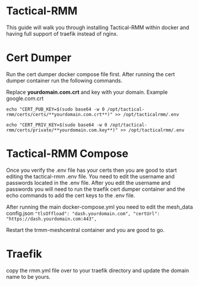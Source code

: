 # Tactical-RMM
This guide will walk you through installing Tactical-RMM within docker and having full support of traefik instead of nginx.

# Cert Dumper
Run the cert dumper docker compose file first.
After running the cert dumper container run the following commands.

Replace **yourdomain.com.crt** and key with your domain. Example google.com.crt

`echo "CERT_PUB_KEY=$(sudo base64 -w 0 /opt/tactical-rmm/certs/certs/**yourdomain.com.crt**)" >> /opt/tacticalrmm/.env`

`echo "CERT_PRIV_KEY=$(sudo base64 -w 0 /opt/tactical-rmm/certs/private/**yourdomain.com.key**)" >> /opt/tacticalrmm/.env`

# Tactical-RMM Compose
Once you verify the .env file has your certs then you are good to start editing the tactical-rmm .env file.
You need to edit the username and passwords located in the .env file.
After you edit the username and passwords you will need to run the traefik cert dumper container and the echo commands to add the cert keys to the .env file.

After running the main docker-compose.yml you need to edit the mesh_data config.json
`"tlsOffload": "dash.yourdomain.com",
"certUrl": "https://dash.yourdomain.com:443",`

Restart the trmm-meshcentral container and you are good to go.

# Traefik
copy the rmm.yml file over to your traefik directory and update the domain name to be yours.
